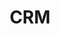 ---
layout: category
menu-title: CRM
title: CRM
identifier: crm
description: Work closer to your employee and understand how your business works.
---